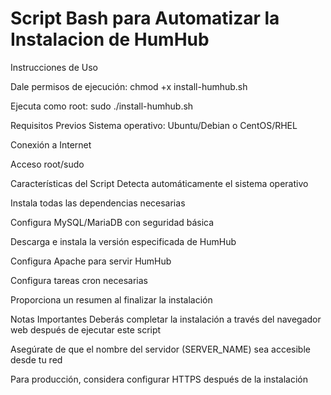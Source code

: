 # Script Bash para Automatizar la Instalacion de HumHub

Instrucciones de Uso

Dale permisos de ejecución: chmod +x install-humhub.sh

Ejecuta como root: sudo ./install-humhub.sh

Requisitos Previos
Sistema operativo: Ubuntu/Debian o CentOS/RHEL

Conexión a Internet

Acceso root/sudo

Características del Script
Detecta automáticamente el sistema operativo

Instala todas las dependencias necesarias

Configura MySQL/MariaDB con seguridad básica

Descarga e instala la versión especificada de HumHub

Configura Apache para servir HumHub

Configura tareas cron necesarias

Proporciona un resumen al finalizar la instalación

Notas Importantes
Deberás completar la instalación a través del navegador web después de ejecutar este script

Asegúrate de que el nombre del servidor (SERVER_NAME) sea accesible desde tu red

Para producción, considera configurar HTTPS después de la instalación

